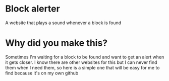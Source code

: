 # Block alerter
A website that plays a sound whenever a block is found

# Why did you make this?
Sometimes I'm waiting for a block to be found and want to get an alert when it gets closer. I know there are other websites for this but I can never find them when I need them, so here is a simple one that will be easy for me to find because it's on my own github
